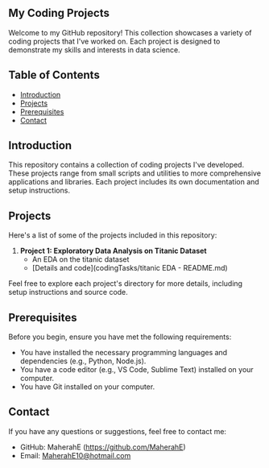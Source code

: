 ## My Coding Projects

Welcome to my GitHub repository! This collection showcases a variety of coding projects that I've worked on. Each project is designed to demonstrate my skills and interests in data science.

## Table of Contents

- [Introduction](#introduction)
- [Projects](#projects)
- [Prerequisites](#prerequisites)
- [Contact](#contact)

## Introduction

This repository contains a collection of coding projects I've developed. 
These projects range from small scripts and utilities to more comprehensive applications and libraries. 
Each project includes its own documentation and setup instructions.

## Projects

Here's a list of some of the projects included in this repository:

1. **Project 1: Exploratory Data Analysis on Titanic Dataset**
   - An EDA on the titanic dataset
   - [Details and code](codingTasks/titanic EDA - README.md)

Feel free to explore each project's directory for more details, including setup instructions and source code.

## Prerequisites

Before you begin, ensure you have met the following requirements:
- You have installed the necessary programming languages and dependencies (e.g., Python, Node.js).
- You have a code editor (e.g., VS Code, Sublime Text) installed on your computer.
- You have Git installed on your computer.

## Contact

If you have any questions or suggestions, feel free to contact me:

- GitHub: MaherahE (https://github.com/MaherahE)
- Email: MaherahE10@hotmail.com
